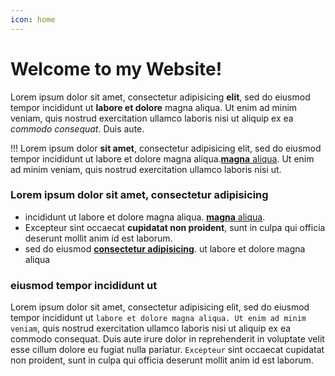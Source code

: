 ```yaml
---
icon: home
---
```


# Welcome to my Website!

Lorem ipsum dolor sit amet, consectetur adipisicing **elit**, sed do eiusmod tempor incididunt ut **labore et dolore** magna aliqua. Ut enim ad minim veniam, quis nostrud exercitation ullamco laboris nisi ut aliquip ex ea *commodo consequat*. Duis aute.

!!! Lorem ipsum dolor **sit amet**, consectetur adipisicing elit, sed do eiusmod tempor incididunt ut labore et dolore magna aliqua.[**magna** aliqua](http://google.com). Ut enim ad minim veniam, quis nostrud exercitation ullamco laboris nisi ut.


### Lorem ipsum dolor sit amet, consectetur adipisicing

* incididunt ut labore et dolore magna aliqua. [**magna** aliqua](http://google.com).
* Excepteur sint occaecat **cupidatat non proident**, sunt in culpa qui officia deserunt mollit anim id est laborum.
* sed do eiusmod [**consectetur adipisicing**](http://google.com). ut labore et dolore magna aliqua

### eiusmod tempor incididunt ut

Lorem ipsum dolor sit amet, consectetur adipisicing elit, sed do eiusmod tempor incididunt ut `labore et dolore magna aliqua. Ut enim ad minim veniam`, quis nostrud exercitation ullamco laboris nisi ut aliquip ex ea commodo consequat. Duis aute irure dolor in reprehenderit in voluptate velit esse cillum dolore eu fugiat nulla pariatur. `Excepteur` sint occaecat cupidatat non proident, sunt in culpa qui officia deserunt mollit anim id est laborum.
